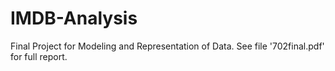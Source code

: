 # IMDB-Analysis
Final Project for Modeling and Representation of Data.
See file '702final.pdf' for full report.
